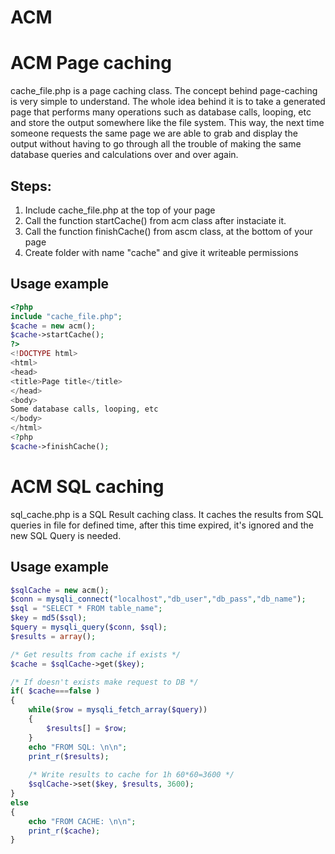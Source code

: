 ACM
===

<h1>ACM Page caching</h1>
<p>
cache_file.php is a page caching class. The concept behind page-caching is very simple to understand. The whole idea behind it is to take a generated page that performs many operations such as database calls, looping, etc and store the output somewhere like the file system. This way, the next time someone requests the same page we are able to grab and display the output without having to go through all the trouble of making the same database queries and calculations over and over again.
</p>
<h2>Steps:</h2>
<p>
<ol>
<li>Include cache_file.php at the top of your page</li>
<li>Call the function startCache() from acm class after instaciate it.</li>
<li>Call the function finishCache() from ascm class, at the bottom of your page</li>
<li>Create folder with name "cache" and give it writeable permissions</li>
</ol>
</p>

<h2>Usage example</h2>


```php
<?php
include "cache_file.php";
$cache = new acm();
$cache->startCache();
?>
<!DOCTYPE html>
<html>
<head>
<title>Page title</title>
</head>
<body>
Some database calls, looping, etc
</body>
</html>
<?php
$cache->finishCache();
```


<h1>ACM SQL caching</h1>

<p>
sql_cache.php is a SQL Result caching class. It caches the results from SQL queries in file for defined time, after this time expired, it's ignored and the new SQL Query is needed.
</p>

<h2>Usage example</h2>

```php
$sqlCache = new acm();
$conn = mysqli_connect("localhost","db_user","db_pass","db_name");
$sql = "SELECT * FROM table_name";
$key = md5($sql);
$query = mysqli_query($conn, $sql);
$results = array();

/* Get results from cache if exists */
$cache = $sqlCache->get($key);

/* If doesn't exists make request to DB */
if( $cache===false )
{
    while($row = mysqli_fetch_array($query))
    {
        $results[] = $row;
    }
    echo "FROM SQL: \n\n";
    print_r($results);
    
    /* Write results to cache for 1h 60*60=3600 */
    $sqlCache->set($key, $results, 3600);
}
else
{
    echo "FROM CACHE: \n\n";
    print_r($cache);
}
```
